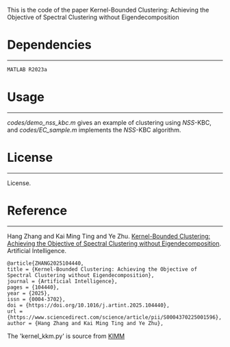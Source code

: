 This is the code of the paper Kernel-Bounded Clustering: Achieving the Objective of Spectral Clustering without Eigendecomposition




# Dependencies
---

```bash
MATLAB R2023a
```

# Usage
---

*codes/demo_nss_kbc.m* gives an example of clustering using $NSS$-KBC, and *codes/EC_sample.m* implements the $NSS$-KBC algorithm.



# License
---
License.


# Reference
---
Hang Zhang and Kai Ming Ting and Ye Zhu. [Kernel-Bounded Clustering: Achieving the Objective of Spectral Clustering without Eigendecomposition]([https://google.comninini](https://doi.org/10.1016/j.artint.2025.104440)). Artificial Intelligence.

```
@article{ZHANG2025104440,
title = {Kernel-Bounded Clustering: Achieving the Objective of Spectral Clustering without Eigendecomposition},
journal = {Artificial Intelligence},
pages = {104440},
year = {2025},
issn = {0004-3702},
doi = {https://doi.org/10.1016/j.artint.2025.104440},
url = {https://www.sciencedirect.com/science/article/pii/S0004370225001596},
author = {Hang Zhang and Kai Ming Ting and Ye Zhu},
```





The 'kernel_kkm.py' is source from [KIMM](https://github.com/maxf14/explaining_kernel_clustering/tree/main)

